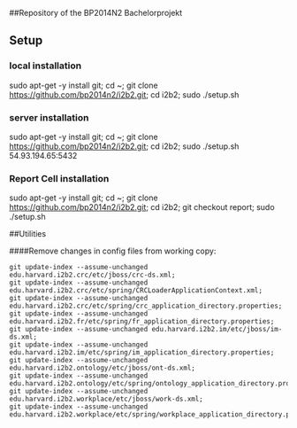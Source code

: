 ##Repository of the BP2014N2 Bachelorprojekt

## Setup

### local installation
sudo apt-get -y install git; cd ~; git clone https://github.com/bp2014n2/i2b2.git; cd i2b2; sudo ./setup.sh
### server installation
sudo apt-get -y install git; cd ~; git clone https://github.com/bp2014n2/i2b2.git; cd i2b2; sudo ./setup.sh 54.93.194.65:5432
### Report Cell installation
sudo apt-get -y install git; cd ~; git clone https://github.com/bp2014n2/i2b2.git; cd i2b2; git checkout report; sudo ./setup.sh

##Utilities

####Remove changes in config files from working copy:
~~~
git update-index --assume-unchanged edu.harvard.i2b2.crc/etc/jboss/crc-ds.xml;
git update-index --assume-unchanged edu.harvard.i2b2.crc/etc/spring/CRCLoaderApplicationContext.xml;
git update-index --assume-unchanged edu.harvard.i2b2.crc/etc/spring/crc_application_directory.properties;
git update-index --assume-unchanged edu.harvard.i2b2.fr/etc/spring/fr_application_directory.properties;
git update-index --assume-unchanged edu.harvard.i2b2.im/etc/jboss/im-ds.xml;
git update-index --assume-unchanged edu.harvard.i2b2.im/etc/spring/im_application_directory.properties;
git update-index --assume-unchanged edu.harvard.i2b2.ontology/etc/jboss/ont-ds.xml;
git update-index --assume-unchanged edu.harvard.i2b2.ontology/etc/spring/ontology_application_directory.properties;
git update-index --assume-unchanged edu.harvard.i2b2.workplace/etc/jboss/work-ds.xml;
git update-index --assume-unchanged edu.harvard.i2b2.workplace/etc/spring/workplace_application_directory.properties;
~~~
